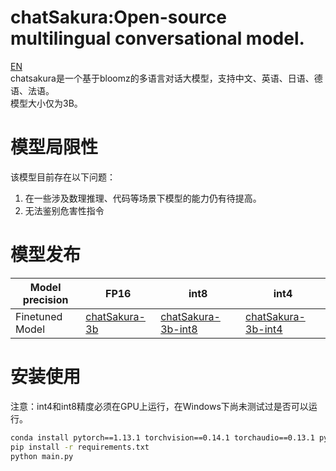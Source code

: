 # chatSakura:Open-source multilingual conversational model.
[EN](https://github.com/chinoll/chatsakura/blob/master/README_EN.md)<br>
chatsakura是一个基于bloomz的多语言对话大模型，支持中文、英语、日语、德语、法语。<br>
模型大小仅为3B。

# 模型局限性
该模型目前存在以下问题：
1. 在一些涉及数理推理、代码等场景下模型的能力仍有待提高。
2. 无法鉴别危害性指令
   
# 模型发布
| Model precision| FP16 | int8 | int4 |
| ----- | ----- | ----- | ----- |
| Finetuned Model | [chatSakura-3b](https://huggingface.co/chinoll/chatsakura-3b) | [chatSakura-3b-int8](https://huggingface.co/chinoll/chatsakura-3b-int8) | [chatSakura-3b-int4](https://huggingface.co/chinoll/chatsakura-3b-int4) |

# 安装使用
注意：int4和int8精度必须在GPU上运行，在Windows下尚未测试过是否可以运行。
```bash
conda install pytorch==1.13.1 torchvision==0.14.1 torchaudio==0.13.1 pytorch-cuda=11.7 -c pytorch -c nvidia
pip install -r requirements.txt
python main.py
```